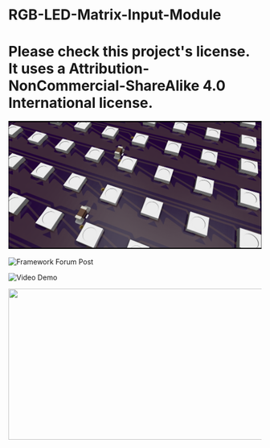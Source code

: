 # RGB-LED-Matrix-Input-Module

# Please check this project's license. It uses a Attribution-NonCommercial-ShareAlike 4.0 International license.

![Close up of the LED Matrix PCB 3D render](https://github.com/corndog2000/RGB-LED-Matrix-Input-Module/blob/main/MicrocontrollerInputModule.png)

![Framework Forum Post](https://community.frame.work/t/show-rgb-led-matrix-input-module/36968/2)


![Video Demo](https://www.youtube.com/watch?v=vBwoF8WDbUY)

[<img src="https://img.youtube.com/vi/vBwoF8WDbUY/hqdefault.jpg" width="600" height="300"
/>](https://www.youtube.com/embed/vBwoF8WDbUY>)
